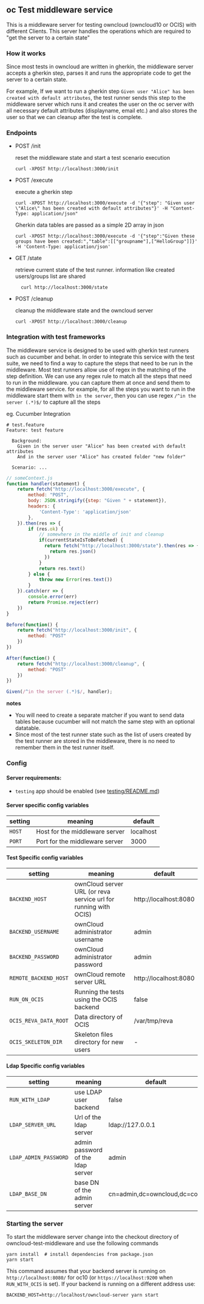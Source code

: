 ## oc Test middleware service

This is a middleware server for testing owncloud (owncloud10 or OCIS) with different Clients. This server handles the operations which are required to "get the server to a certain state"

### How it works
Since most tests in owncloud are written in gherkin, the middleware server accepts a gherkin step, parses it and runs the appropriate code to get the server to a certain state.

For example, If we want to run a gherkin step `Given user "Alice" has been created with default attributes`, the test runner sends this step to the middleware server which runs it and creates the user on the oc server with all necessary default attributes (displayname, email etc.) and also stores the user so that we can cleanup after the test is complete.

### Endpoints
- POST /init
    
    reset the middleware state and start a test scenario execution
    ```
    curl -XPOST http://localhost:3000/init
    ```

- POST /execute

    execute a gherkin step
    ```
    curl -XPOST http://localhost:3000/execute -d '{"step": "Given user \"Alice\" has been created with default attributes"}' -H "Content-Type: application/json"
    ```

    Gherkin data tables are passed as a simple 2D array in json
    ```
    curl -XPOST http://localhost:3000/execute -d '{"step":"Given these groups have been created:","table":[["groupname"],["HelloGroup"]]}' -H 'Content-Type: application/json'
    ```

- GET /state

    retrieve current state of the test runner.
    information like created users/groups list are shared
    ```shell script
      curl http://localhost:3000/state
    ```


- POST /cleanup

    cleanup the middleware state and the owncloud server
    ```
    curl -XPOST http://localhost:3000/cleanup
    ```

### Integration with test frameworks
The middleware service is designed to be used with gherkin test runners such as cucumber and behat. In order to integrate this service with the test suite, we need to find a way to capture the steps that need to be run in the middleware. Most test runners allow use of regex in the matching of the step definition. We can use any regex rule to match all the steps that need to run in the middleware. you can capture them at once and send them to the middleware service.
for example, for all the steps you want to run in the middleware start them with `in the server`, then you can use regex `/^in the server (.*)$/` to capture all the steps

eg. Cucumber Integration

```gherkin
# test.feature
Feature: test feature

  Background:
    Given in the server user "Alice" has been created with default attributes
    And in the server user "Alice" has created folder "new folder"
  
  Scenario: ...
```

```js
// someContext.js
function handler(statement) {
    return fetch("http://localhost:3000/execute", {
        method: "POST",
        body: JSON.stringify({step: "Given " + statement}),
        headers: {
            'Content-Type': 'application/json'
        },
    }).then(res => {
        if (res.ok) {
            // somewhere in the middle of init and cleanup
            if(currentStateIsToBeFetched) {
              return fetch("http://localhost:3000/state").then(res => {
                return res.json()
              })
            }
            return res.text()
        } else {
            throw new Error(res.text())
        }
    }).catch(err => {
        console.error(err)
        return Promise.reject(err)
    })
}

Before(function() {
    return fetch("http://localhost:3000/init", {
        method: "POST"
    })
})

After(function() {
    return fetch("http://localhost:3000/cleanup", {
        method: "POST"
    })
})

Given(/^in the server (.*)$/, handler);
```

**notes**
- You will need to create a separate matcher if you want to send data tables because cucumber will not match the same step with an optional datatable.
- Since most of the test runner state such as the list of users created by the test runner are stored in the middleware, there is no need to remember them in the test runner itself.

### Config
#### Server requirements:
- `testing` app should be enabled (see [testing/README.md](https://github.com/owncloud/testing/blob/master/README.md))

#### Server specific config variables

| setting | meaning | default |
|-|-|-|
| `HOST` | Host for the middleware server | localhost |
| `PORT` | Port for the middleware server | 3000 |

#### Test Specific config variables

| setting | meaning | default |
|-|-|-|
| `BACKEND_HOST`      | ownCloud server URL (or reva service url for running with OCIS) | http://localhost:8080 |
| `BACKEND_USERNAME` | ownCloud administrator username | admin                 |
| `BACKEND_PASSWORD` | ownCloud administrator password  | admin                 |
| `REMOTE_BACKEND_HOST` | ownCloud remote server URL | http://localhost:8080 |
| `RUN_ON_OCIS` | Running the tests using the OCIS backend | false |
| `OCIS_REVA_DATA_ROOT` | Data directory of OCIS  | /var/tmp/reva |
| `OCIS_SKELETON_DIR` | Skeleton files directory for new users | - |

#### Ldap Specific config variables
| setting | meaning | default |
| -- | -- | -- |
| `RUN_WITH_LDAP` | use LDAP user backend | false |
| `LDAP_SERVER_URL`  | Url of the ldap server | ldap://127.0.0.1 |
| `LDAP_ADMIN_PASSWORD`  | admin password of the ldap server | admin |
| `LDAP_BASE_DN` | base DN of the admin server | cn=admin,dc=owncloud,dc=com |

### Starting the server
To start the middleware server change into the checkout directory of owncloud-test-middleware and use the following commands
```
yarn install  # install dependencies from package.json
yarn start
```
This command assumes that your backend server is running on `http://localhost:8080/` for oc10 (or `https://localhost:9200` when `RUN_WITH_OCIS` is set). If your backend is running on a different address use:
```
BACKEND_HOST=http://localhost/owncloud-server yarn start
```
